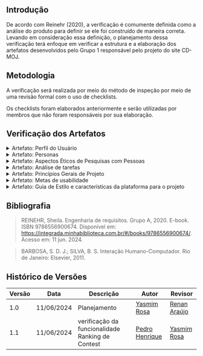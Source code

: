## Introdução
De acordo com Reinehr (2020), a verificação é comumente definida como a análise do produto para definir se ele foi construído de maneira correta. Levando em consideração essa definição, o planejamento dessa verificação terá enfoque em verificar a estrutura e a elaboração dos artefatos desenvolvidos pelo Grupo 1 responsável pelo projeto do site CD-MOJ.

## Metodologia
A verificação será realizada por meio do método de inspeção por meio de uma revisão formal com o uso de checklists.

Os checklists foram elaborados anteriormente e serão utilizadas por membros que não foram responsáveis por sua elaboração.

## Verificação dos Artefatos

<details>
<summary>Artefato: Perfil do Usuário </summary>
O responsável pela verificação deste artefato é o <b>Gustavo Alves</b> o checklist foi elaborado pelo <b>Renan Araújo</b>

<h2> Checklist </h2>
<p> Na tabela 1, está o checklist com suas devidas respostas: </p>

<font size="2"><p style="text-align: center"> Tabela 1 - Checklist de Verificação do Perfil do Usuário </font>

<table>
  <thead>
    <tr>
      <th>Questão</th>
      <th>Resposta (Sim / Não / Incompleto)</th>
    </tr>
  </thead>
  <tbody>
    <tr>
      <td>1. É citado sobre quais foram os instrumentos utilizados para a avaliação? (questionários, roteiros de entrevista, etc.)</td>
      <td></td>
    </tr>
    <tr>
      <td>2. As informações a serem descobertas sobre o usuário incluem: quem são? seus objetivos? características de interesse como nível de instrução, atividades principais, faixa étaria, entre outros? </td>
      <td></td>
    </tr>
    <tr>
      <td>3. As respostas dos usuários foram analisadas para identificar padrões e tendências comuns?</td>
      <td></td>
    </tr>
    <tr>
      <td>4. O perfil dos participantes elaborado é coerente as informações obtidas? </td>
      <td></td>
    </tr>
    <tr>
      <td>5. As questões éticas relacionadas aos participantes foram abordadas?</td>
      <td></td>
    </tr>
    <tr>
      <td>6. O propósito e uso posterior do perfil do usuário são definidos? </td>
      <td></td>
    </tr>
    <tr>
      <td>7. A construção do artefato inclui introdução, bibliografia e histório de versões?</td>
      <td></td>
    </tr>
  </tbody>
</table>

<font size="2"><p style="text-align: center">Fonte: <a href=""> Renan Araújo </a></p></font>

<h2>Sugestões de Melhoria</h2>

<p> responder o que pode melhorar com base na verificação. </p>

</details>

<details>
<summary>Artefato: Personas </summary>

O responsável pela verificação deste artefato é o <b>Marco Tulio</b> o checklist foi elaborado pela <b>Yasmim Rosa</b>

<h2> Checklist </h2>
<p> Na tabela 2, está o checklist com suas devidas respostas: </p>

<font size="2"><p style="text-align: center"> Tabela 2 - Checklist de Verificação das Personas </font>

<table>
  <thead>
    <tr>
      <th>Questão</th>
      <th>Resposta (Sim / Não / Incompleto)</th>
    </tr>
  </thead>
  <tbody>
    <tr>
      <td>1. A quantidade de personas elaboradas foi justificada? </td>
      <td></td>
    </tr>
    <tr>
      <td>2. A elaboração das personas é coerente com o definido pelo perfil do usuário? </td>
      <td></td>
    </tr>
    <tr>
      <td>3. Cada persona possui informações que caracterizam sua identidade como nome e sobrenome como também uma foto que a torne mais realista?</td>
      <td></td>
    </tr>
    <tr>
      <td>4. As personas possuem objetivos, habilidades, tarefas, relacionamentos, requisitos e expectativas definidas? </td>
      <td></td>
    </tr>
    <tr>
      <td>5. As questões éticas relacionadas aos participantes foram abordadas?</td>
      <td></td>
    </tr>
    <tr>
      <td>6. É informado para qual propósito as personas serão utilizadas no decorrer do projeto? </td>
      <td></td>
    </tr>
  </tbody>
</table>

<font size="2"><p style="text-align: center">Fonte: <a href=""> Yasmim Rosa </a></p></font>

<h2>Sugestões de Melhoria</h2>

<p> responder o que pode melhorar com base na verificação. </p>

</details>


<details>
    <summary>Artefato: Aspectos Éticos de Pesquisas com Pessoas </summary>

O responsável pela verificação deste artefato é o <b>Gustavo Alves</b> o checklist foi elaborado pelo <b>Renan Araújo</b>


<h2> Checklist </h2>
<p> Na tabela 3, está o checklist com suas devidas respostas: </p>

<font size="2"><p style="text-align: center"> Tabela 3 - Checklist de Verificação dos Aspectos Éticos de Pesquisas com Pessoas </font>


  <table>
  <thead>
    <tr>
      <th>Questão</th>
      <th>Resposta (Sim / Não / Incompleto)</th>
    </tr>
  </thead>
  <tbody>
    <tr>
      <td>1. Os aspectos éticos são apresentados levando em consideração os 4 princípios da Resolução No 466/2012 do Conselho Nacional de Saúde?</td>
      <td></td>
    </tr>
    <tr>
      <td>2. É explicado a aplicabilidade dos aspectos éticos no projeto?</td>
      <td></td>
    </tr>
    <tr>
      <td>3. O Termo de Consentimento Livre e Esclarecido (TCLE) é apresentado?</td>
      <td></td>
    </tr>
    <tr>
      <td>4. O TCLE apresentado informa ao participante seus direitos, a motivação da pesquisa e a finalidade da coleta de dados? </td>
      <td></td>
    </tr>
    <tr>
      <td>5. É informado em quais etapas ou atividades o TCLE será introduzido ao participante? </td>
      <td></td>
    </tr>
    <tr>
      <td>6. A construção do artefato inclui introdução, bibliografia e histório de versões?</td>
      <td></td>
    </tr>
  </tbody>
</table>

<font size="2"><p style="text-align: center">Fonte: <a href=""> Renan Araújo </a></p></font>

<h2>Sugestões de Melhoria</h2>

<p> responder o que pode melhorar com base na verificação. </p>

</details>

<details>
    <summary> Artefato: Análise de tarefas </summary>
    O responsável pela verificação deste artefato é são todos os membros da equipe ( <b> Alana Gabriele, Gustavo Alves, Marco Tulio, Renan Araújo, Pedro Henrique </b>) incluido a pessoa responsável pela elaboração do checklist (<b>Yasmim Rosa</b>).

    Cada membro ficou com uma das seis funcionalidades:

<h2> Funcionalidade: Submissão de Problema - Yasmim Rosa </h2>

<h3> Checklist </h3>
    <p> Na tabela 4, está o checklist com suas devidas respostas: </p>

<font size="2"><p style="text-align: center"> Tabela 4 - Checklist de Verificação de Submissão de Problema  </font>

  <table>
  <thead>
    <tr>
      <th>Questão</th>
      <th>Resposta (Sim / Não / Incompleto)</th>
    </tr>
  </thead>
  <tbody>
    <tr>
      <td>1. O objetivo do usuário é bem definido e alcançado ao fim da tarefa?</td>
      <td></td>
    </tr>
    <tr>
      <td>2. As tarefas realizadas são justificáveis? (Possuem porquês e consequências relacionadas)
      </td>
      <td></td>
    </tr>
    <tr>
      <td>3. O plano, conjunto de subobjetivos do HTA, são elaborados de forma que sua necessidade é clara para alcançar o objetivo final?
      </td>
      <td></td>
    </tr>
    <tr>
      <td>4. O plano (HTA) possui relações que suportam o objetivo final e é finalizado com uma operação?</td>
      <td></td>
    </tr>
    <tr>
      <td>5. No método GOMS, possui os elementos característicos? Objetivos, operadores, métodos e regras de seleção.
      </td>
      <td></td>
    </tr>
    <tr>
      <td>6. O GOMS contém uma descrição detalhada do conhecimento necessário para realizar a tarefa?</td>
      <td></td>
    </tr>
    <tr>
      <td>7. É possível, por meio do GOMS, visualizar os procedimentos necessários para realizar a tarefa em um computador?
</td>
      <td></td>
    </tr>
  </tbody>
</table>

  <font size="2"><p style="text-align: center">Fonte: <a href=""> Yasmim Rosa </a></p></font>


<h3> Sugestões de Melhoria </h3>
<p>colocar sugestões</p>

<h2> Funcionalidade: Tutorial de Resolução de Questões Pós-Contest - Colocar nome </h2>

<h3> Checklist </h3>
    <p> Na tabela 5, está o checklist com suas devidas respostas: </p>

<font size="2"><p style="text-align: center"> Tabela 5 - Checklist de Verificação de Tutorial de Resolução de Questões Pós-Contest  </font>

  <table>
  <thead>
    <tr>
      <th>Questão</th>
      <th>Resposta (Sim / Não / Incompleto)</th>
    </tr>
  </thead>
  <tbody>
    <tr>
      <td>1. O objetivo do usuário é bem definido e alcançado ao fim da tarefa?</td>
      <td></td>
    </tr>
    <tr>
      <td>2. As tarefas realizadas são justificáveis? (Possuem porquês e consequências relacionadas)
      </td>
      <td></td>
    </tr>
    <tr>
      <td>3. O plano, conjunto de subobjetivos do HTA, são elaborados de forma que sua necessidade é clara para alcançar o objetivo final?
      </td>
      <td></td>
    </tr>
    <tr>
      <td>4. O plano (HTA) possui relações que suportam o objetivo final e é finalizado com uma operação?</td>
      <td></td>
    </tr>
    <tr>
      <td>5. No método GOMS, possui os elementos característicos? Objetivos, operadores, métodos e regras de seleção.
      </td>
      <td></td>
    </tr>
    <tr>
      <td>6. O GOMS contém uma descrição detalhada do conhecimento necessário para realizar a tarefa?</td>
      <td></td>
    </tr>
    <tr>
      <td>7. É possível, por meio do GOMS, visualizar os procedimentos necessários para realizar a tarefa em um computador?
</td>
      <td></td>
    </tr>
  </tbody>
</table>

  <font size="2"><p style="text-align: center">Fonte: <a href=""> Yasmim Rosa </a></p></font>

<h3>Sugestões de Melhoria</h3>
<p>colocar sugestões</p>


<h2> Funcionalidade: Verificação de Submissões - Colocar nome </h2>

<h3> Checklist </h3>
    <p> Na tabela 6, está o checklist com suas devidas respostas: </p>

<font size="2"><p style="text-align: center"> Tabela 6 - Checklist de Verificação de Verificação de Submissões  </font>

  <table>
  <thead>
    <tr>
      <th>Questão</th>
      <th>Resposta (Sim / Não / Incompleto)</th>
    </tr>
  </thead>
  <tbody>
    <tr>
      <td>1. O objetivo do usuário é bem definido e alcançado ao fim da tarefa?</td>
      <td></td>
    </tr>
    <tr>
      <td>2. As tarefas realizadas são justificáveis? (Possuem porquês e consequências relacionadas)
      </td>
      <td></td>
    </tr>
    <tr>
      <td>3. O plano, conjunto de subobjetivos do HTA, são elaborados de forma que sua necessidade é clara para alcançar o objetivo final?
      </td>
      <td></td>
    </tr>
    <tr>
      <td>4. O plano (HTA) possui relações que suportam o objetivo final e é finalizado com uma operação?</td>
      <td></td>
    </tr>
    <tr>
      <td>5. No método GOMS, possui os elementos característicos? Objetivos, operadores, métodos e regras de seleção.
      </td>
      <td></td>
    </tr>
    <tr>
      <td>6. O GOMS contém uma descrição detalhada do conhecimento necessário para realizar a tarefa?</td>
      <td></td>
    </tr>
    <tr>
      <td>7. É possível, por meio do GOMS, visualizar os procedimentos necessários para realizar a tarefa em um computador?
</td>
      <td></td>
    </tr>
  </tbody>
</table>

  <font size="2"><p style="text-align: center">Fonte: <a href=""> Yasmim Rosa </a></p></font>


<h3> Sugestões de Melhoria </h3>
<p>colocar sugestões</p>

<h2> Funcionalidade: Ranking de Contest - Pedro Henrique </h2>

<h3> Checklist </h3>
    <p> Na tabela 7, está o checklist com suas devidas respostas: </p>

<font size="2"><p style="text-align: center"> Tabela 7 - Checklist de Verificação de Ranking de Contest </font>

  <table>
  <thead>
    <tr>
      <th>Questão</th>
      <th>Resposta (Sim / Não / Incompleto)</th>
    </tr>
  </thead>
  <tbody>
    <tr>
      <td>1. O objetivo do usuário é bem definido e alcançado ao fim da tarefa?</td>
      <td>Sim</td>
    </tr>
    <tr>
      <td>2. As tarefas realizadas são justificáveis? (Possuem porquês e consequências relacionadas)
      </td>
      <td>Sim</td>
    </tr>
    <tr>
      <td>3. O plano, conjunto de subobjetivos do HTA, são elaborados de forma que sua necessidade é clara para alcançar o objetivo final?
      </td>
      <td>Sim</td>
    </tr>
    <tr>
      <td>4. O plano (HTA) possui relações que suportam o objetivo final e é finalizado com uma operação?</td>
      <td>Sim</td>
    </tr>
    <tr>
      <td>5. No método GOMS, possui os elementos característicos? Objetivos, operadores, métodos e regras de seleção.
      </td>
      <td>Sim</td>
    </tr>
    <tr>
      <td>6. O GOMS contém uma descrição detalhada do conhecimento necessário para realizar a tarefa?</td>
      <td>Incompleto</td>
    </tr>
    <tr>
      <td>7. É possível, por meio do GOMS, visualizar os procedimentos necessários para realizar a tarefa em um computador?
</td>
      <td>Sim</td>
    </tr>
  </tbody>
</table>

  <font size="2"><p style="text-align: center">Fonte: <a href=""> Yasmim Rosa </a></p></font>


<h3> Sugestões de Melhoria </h3>
<p>Poderia especificar um pouco mais em "Calcular pontos", por exemplo citar as formas possíveis de calcular e também quais critérios são utilizados.</p>

<h2> Funcionalidade: Criação de Problema - Colocar nome </h2>

<h3> Checklist </h3>
    <p> Na tabela 8, está o checklist com suas devidas respostas: </p>

<font size="2"><p style="text-align: center"> Tabela 8 - Checklist de Verificação de Criação de Problema </font>

  <table>
  <thead>
    <tr>
      <th>Questão</th>
      <th>Resposta (Sim / Não / Incompleto)</th>
    </tr>
  </thead>
  <tbody>
    <tr>
      <td>1. O objetivo do usuário é bem definido e alcançado ao fim da tarefa?</td>
      <td></td>
    </tr>
    <tr>
      <td>2. As tarefas realizadas são justificáveis? (Possuem porquês e consequências relacionadas)
      </td>
      <td></td>
    </tr>
    <tr>
      <td>3. O plano, conjunto de subobjetivos do HTA, são elaborados de forma que sua necessidade é clara para alcançar o objetivo final?
      </td>
      <td></td>
    </tr>
    <tr>
      <td>4. O plano (HTA) possui relações que suportam o objetivo final e é finalizado com uma operação?</td>
      <td></td>
    </tr>
    <tr>
      <td>5. No método GOMS, possui os elementos característicos? Objetivos, operadores, métodos e regras de seleção.
      </td>
      <td></td>
    </tr>
    <tr>
      <td>6. O GOMS contém uma descrição detalhada do conhecimento necessário para realizar a tarefa?</td>
      <td></td>
    </tr>
    <tr>
      <td>7. É possível, por meio do GOMS, visualizar os procedimentos necessários para realizar a tarefa em um computador?
</td>
      <td></td>
    </tr>
  </tbody>
</table>

  <font size="2"><p style="text-align: center">Fonte: <a href=""> Yasmim Rosa </a></p></font>


<h3> Sugestões de Melhoria </h3>
<p>colocar sugestões</p>


<h2> Funcionalidade: Criação de Contest - Colocar nome </h2>

<h3> Checklist </h3>
    <p> Na tabela 9, está o checklist com suas devidas respostas: </p>

<font size="2"><p style="text-align: center"> Tabela 9 - Checklist de Verificação de Criação de Contest </font>

  <table>
  <thead>
    <tr>
      <th>Questão</th>
      <th>Resposta (Sim / Não / Incompleto)</th>
    </tr>
  </thead>
  <tbody>
    <tr>
      <td>1. O objetivo do usuário é bem definido e alcançado ao fim da tarefa?</td>
      <td></td>
    </tr>
    <tr>
      <td>2. As tarefas realizadas são justificáveis? (Possuem porquês e consequências relacionadas)
      </td>
      <td></td>
    </tr>
    <tr>
      <td>3. O plano, conjunto de subobjetivos do HTA, são elaborados de forma que sua necessidade é clara para alcançar o objetivo final?
      </td>
      <td></td>
    </tr>
    <tr>
      <td>4. O plano (HTA) possui relações que suportam o objetivo final e é finalizado com uma operação?</td>
      <td></td>
    </tr>
    <tr>
      <td>5. No método GOMS, possui os elementos característicos? Objetivos, operadores, métodos e regras de seleção.
      </td>
      <td></td>
    </tr>
    <tr>
      <td>6. O GOMS contém uma descrição detalhada do conhecimento necessário para realizar a tarefa?</td>
      <td></td>
    </tr>
    <tr>
      <td>7. É possível, por meio do GOMS, visualizar os procedimentos necessários para realizar a tarefa em um computador?
</td>
      <td></td>
    </tr>
  </tbody>
</table>

  <font size="2"><p style="text-align: center">Fonte: <a href=""> Yasmim Rosa </a></p></font>


<h3> Sugestões de Melhoria </h3>
<p>colocar sugestões</p>

</details>


<details>
    <summary>Artefato: Princípios Gerais de Projeto  </summary>

O responsável pela verificação deste artefato é o <b>Pedro Henrique</b> o checklist foi elaborado pela <b>Yasmim Rosa</b>

  <h2> Checklist </h2>
  <p> Na tabela 10, está o checklist com suas devidas respostas: </p>

  <font size="2"><p style="text-align: center"> Tabela 10 - Checklist de Verificação dos Princípios Gerais de Projeto </font>

  <table>
  <thead>
    <tr>
      <th>Questão</th>
      <th>Resposta (Sim / Não / Incompleto)</th>
    </tr>
  </thead>
  <tbody>
    <tr>
      <td>1. Os princípios levantados incluem os seguintes tópicos? Correspondência com as expectativas dos usuários; Simplicidade nas estruturas das tarefas; Equilíbrio entre controle e liberdade do usuário; Consistência e padronização; promoção da eficiência do usuário; Antecipação das necessidades do usuário;Visibilidade e reconhecimento; Conteúdo relevante e expressão adequada; e projeto para erros.</td>
      <td>Sim</td>
    </tr>
    <tr>
      <td>2. A apresentação dos princípios levantados segue um padrão coerente, ou seja, que permite clareza sobre a necessidade, transparece seu uso (ou não) e seus impactos na jornada do usuário?</td>
      <td>Sim</td>
    </tr>
    <tr>
      <td>3. Para cada princípio, foram indicados sua aplicação no site ou infração justificados por meio de figuras, vídeos, etc?</td>
      <td>Sim</td>
    </tr>
    <tr>
      <td>4. A construção do artefato inclui introdução, bibliografia e histório de versões?</td>
      <td>Sim</td>
    </tr>
  </tbody>
</table>

  <font size="2"><p style="text-align: center">Fonte: <a href=""> Yasmim Rosa </a></p></font>

  <h2>Sugestões de Melhoria</h2>

<p></p>


</details>

<details>
    <summary> Arfetato: Metas de usabilidade </summary>
O responsável pela verificação deste artefato é o <b>Renan Araújo</b> o checklist foi elaborado pelo <b>Marco Tulio </b>

  <h2> Checklist </h2>
  <p> Na tabela 11, está o checklist com suas devidas respostas: </p>

  <font size="2"><p style="text-align: center"> Tabela 11 - Checklist de Verificação de Metas de usabilidade </font>

<table>
  <thead>
    <tr>
      <th>Questão</th>
      <th>Resposta (Sim / Não / Incompleto)</th>
    </tr>
  </thead>
  <tbody>
    <tr>
      <td>1. Metas de usabilidade são coerente com o perfil do usuário?</td>
      <td></td>
    </tr>
    <tr>
      <td>2. Verifica se a interface atinge as expectivas dos usuários?</td>
      <td></td>
    </tr>
    <tr>
      <td>3. Tem a verificação se as metas de
usabilidade foram atingidas? </td>
      <td></td>
    </tr>
    <tr>
      <td>4.Fala sobre proteção dos dados dos
usuários? </td>
      <td></td>
    </tr>
    <tr>
      <td>5.Facilita a realização rápida das tarefas? </td>
      <td></td>
    </tr>
    <tr>
      <td>6.A construção do artefato inclui introdução, bibliografia e histório de versões? </td>
      <td></td>
    </tr>
  </tbody>
</table>

<font size="2"><p style="text-align: center">Fonte: <a href=""> Marco Tulio </a></p></font>

<h2>Sugestões de Melhoria</h2>

<p> responder o que pode melhorar com base na verificação. </p>

</details>

<details>
    <summary> Artefato: Guia de Estilo e características da plataforma para o projeto </summary>
O responsável pela verificação deste artefato é o <b>Renan Araújo</b> o checklist foi elaborado pela <b>Alana Gabriele</b>

<h2> Checklist </h2>
  <p> Na tabela 12, está o checklist com suas devidas respostas: </p>

  <font size="2"><p style="text-align: center"> Tabela 12 - Checklist de Verificação de Guia de Estilo e características da plataforma para o projeto </font>

  <table>
  <thead>
    <tr>
      <th>Questão</th>
      <th>Resposta (Sim / Não / Incompleto)</th>
    </tr>
  </thead>
  <tbody>
    <tr>
      <td>1. A introdução inclui orientações sobre como utilizar e manter o guia de estilo?
      </td>
      <td></td>
    </tr>
    <tr>
      <td>2. O guia de estilo aborda de maneira detalhada a disposição espacial, janelas, tipografia símbolos não tipográficos, cores e animações?</td>
      <td></td>
    </tr>
    <tr>
      <td>3. O guia de estilo define um vocabulário e padrões claros, incluindo terminologia, tipos de telas para tarefas comuns e sequências de diálogos?
    </td>
      <td></td>
    </tr>
    <tr>
      <td>4. O guia de estilo identifica claramente o público-alvo? </td>
      <td></td>
    </tr>
    <tr>
      <td>5. O guia de estilo inclui diretrizes sobre os estilos de interação, a seleção de estilos e o uso de aceleradores como teclas de atalho?
     </td>
      <td></td>
    </tr>
    <tr>
      <td>6. A construção do artefato inclui introdução, bibliografia e histório de versões? </td>
      <td></td>
    </tr>
  </tbody>
</table>

<font size="2"><p style="text-align: center">Fonte: <a href=""> Alana Gabriele </a></p></font>

<h2>Sugestões de Melhoria</h2>

<p> responder o que pode melhorar com base na verificação. </p>

</details>

## Bibliografia
> REINEHR, Sheila. Engenharia de requisitos. Grupo A, 2020. E-book. ISBN 9786556900674. Disponível em: https://integrada.minhabiblioteca.com.br/#/books/9786556900674/. Acesso em: 11 jun. 2024.

> BARBOSA, S. D. J.; SILVA, B. S. Interação Humano-Computador. Rio de Janeiro: Elsevier, 2011.

## Histórico de Versões

| Versão | Data       | Descrição                     | Autor                 | Revisor |
| ------ | ---------- | ----------------------------- | --------------------- | ------- |
| 1.0    | 11/06/2024 | Planejamento       | [Yasmim Rosa](https://github.com/yaskisoba) | [Renan Araújo](https://github.com/renantfm4)|
| 1.1    | 11/06/2024 | verificação da funcionalidade Ranking de Contest | [Pedro Henrique](https://github.com/) | [Yasmim Rosa](https://github.com/)
